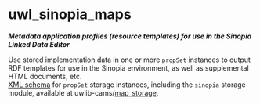 # uwl_sinopia_maps
***Metadata application profiles (resource templates) for use in the Sinopia Linked Data Editor***


Use stored implementation data in one or more `propSet` instances to output RDF templates for use in the Sinopia environment, as well as supplemental HTML documents, etc.  
[XML schema](https://github.com/uwlib-cams/map_storage/blob/main/map_storage.xsd) for `propSet` storage instances, including the `sinopia` storage module, available at uwlib-cams/[map_storage](https://github.com/uwlib-cams/map_storage).
